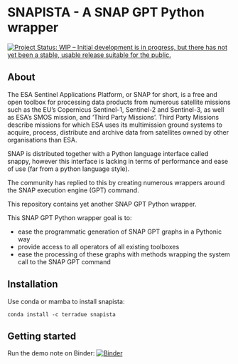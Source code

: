 # SNAPISTA - A SNAP GPT Python wrapper

[![Project Status: WIP – Initial development is in progress, but there has not yet been a stable, usable release suitable for the public.](https://www.repostatus.org/badges/latest/wip.svg)](https://www.repostatus.org/#wip)

## About

The ESA Sentinel Applications Platform, or SNAP for short, is a free and open toolbox for processing data products from numerous satellite missions such as the EU’s Copernicus Sentinel-1, Sentinel-2 and Sentinel-3, as well as ESA’s SMOS mission, and ‘Third Party Missions’. Third Party Missions describe missions for which ESA uses its multimission ground systems to acquire, process, distribute and archive data from satellites owned by other organisations than ESA.

SNAP is distributed together with a Python language interface called snappy, however this interface is lacking in terms of performance and ease of use (far from a python language style). 

The community has replied to this by creating numerous wrappers around the SNAP execution engine (GPT) command.  

This repository contains yet another SNAP GPT Python wrapper.

This SNAP GPT Python wrapper goal is to:

- ease the programmatic generation of SNAP GPT graphs in a Pythonic way
- provide access to all operators of all existing toolboxes
- ease the processing of these graphs with methods wrapping the system call to the SNAP GPT command

## Installation

Use conda or mamba to install snapista:

```console
conda install -c terradue snapista
```

## Getting started

Run the demo note on Binder: [![Binder](https://mybinder.org/badge_logo.svg)](https://mybinder.org/v2/gh/snap-contrib/snapista/HEAD?urlpath=lab%2Ftree%2Fdemo.ipynb)
